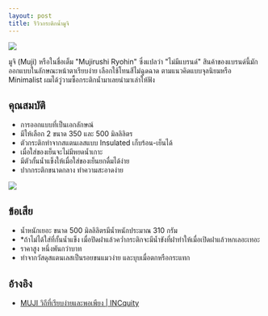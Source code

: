 ```yaml
---
layout: post
title: รีวิวกระติกน้ำมูจิ
---
```


![](https://lh3.googleusercontent.com/r5a4RKcmkYhFvqaLEFUOiLRvB1BbfQBbxMPmu1QUekYZ0ZWYU31fc7kgPHKJkBTWFuespy2En1NgFxW3M4jIuX5ZEui1Ys_MiWhNvlstTlFITW4wzrqRHLxUmdqnNKGSQsisAnRz9CpikYUiY-Rr_Rt41HO8-_1XXuLsxNkk2XG-w4_MpFbhWA4iYh6rXkJepk1sXWrWDr2FtwT2_sgQvV3thdpPvPGaP_JEZjXQdwuTa9-FyicsGMcq8UysofeSc0GZ73VqLoiXh6UJ-eDyivM6QHanFdkkcIVsugixzRsQTbMf3l3-lKFS5fn6ArDDhZYj357Q2a7VSsnZhb0EKVQEww9IMiVr_1iXcaoX9MX4p71XRzg_G60q2NMUkigLLSnRKYXWvN_WkEBVqZ7SORTEwUC1glvUBhw-U_POF_yeT1g7E_2RC-0sGsNSPs2Vgoir4pDWKo5f9ghEqvlEm3umKdWCMy2IQ4doSfNK4Q7S-y8t36DmLvOGHSw1dsWE6Km4Kz1a2FWg6tOebFG2MbbSeq_-mSmUTMjVaCCgvhEfRYiSotst6hYeb-La34OhKYcrfVDZJtXA8J_j1kcaCo1GlEu-dc-CicthG3dAE0Q2cXDNgEQcyvVDXw=w1804-h1352-no)

มูจิ (Muji) หรือในชื่อเต็ม "Mujirushi Ryohin" ซึ่งแปลว่า "ไม่มีแบรนด์" สินค้าของแบรนด์นี้มักออกแบบในลักษณะหน้าตาเรียบง่าย เลือกใช้โทนสีไม่ฉูดฉาด ตามแนวคิดแบบจุลนิยมหรือ Minimalist ผมได้วู่วามซื้อกระติกน้ำมาเลยนำมาเล่าให้ฟัง

## คุณสมบัติ

- การออกแบบที่เป็นเอกลักษณ์
- มีให้เลือก 2 ขนาด 350 และ 500 มิลลิลิตร 
- ตัวกระติกทำจากสแตนเลสแบบ Insulated เก็บร้อน-เย็นได้ 
- เมื่อใส่ของเย็นจะไม่มีหยดน้ำเกาะ 
- มีตัวกั้นน้ำแข็งให้เมื่อใส่ของเย็นยกดื่มได้ง่าย
- ปากกระติกขนาดกลาง ทำความสะอาดง่าย

![](https://lh3.googleusercontent.com/Erg2iE8U47A_AVQo8BHi7AGHp87GX0tZoJuoj07sFnjTaH35zpJdatUNciL0Bhen-Cu3xAzX2wmbGNw9QArx7kUK9K318fHe4QqJUU-8wiAOh5urszm0Zp5WElokilRwe-CTO3gLytoY-MsSM0nZ-lX2wPGOlsIsiMHKLQxG3XTcNY8M4YFqt1HY-cfFQB1-ymtCgOaobSJw3_Km9iwEdM4nYyruLqXNvDZh2pc3Zni0qSQTjE4aW3nWVPELTHV_bIroHvHdB8vVK1LPSp9d7yrna-KRfDOAj-jOoL7NX-a9hhDpiUOftCg_l-_esHnwGL0n0c7QZ_9UIo8oXPQisTMNci85Gu7gtda_NXE79gDOFc2JlGt23mWxh-Ews1DnHFuwU3KJzQtTD4tbHFt1tRqht2Nn0mWw7SU386XXA6W7eutHeJtfdZiV8zq0kV9FGcthRtTm6pr0b2WfIl7wYe37B5Z0aDQYz5DIomKhaqMZTSlCTJkRSrhC3guva1MgEF98jObmFngpVbY1q4WeqMCS0-OuplUtJ7hibLNB7JOW7qYGD_ftXhjD8DPtO_M4avtmgg8iAUS-wNzYxTIOl12Sa4x5wqC5kchYM7tvDvMj8pCDOJOU1eTV-Q=w1804-h1352-no)

## ข้อเสีย

- น้ำหนักเยอะ ขนาด 500 มิลลิลิตรมีน้ำหนักประมาณ 310 กรัม
- *ถ้าไม่ได้ใส่ที่กั้นน้ำแข็ง เมื่อปิดฝาแล้วคว่ำกระติกจะมีน้ำขังที่ฝาทำให้เมื่อเปิดฝาแล้วหกเลอะเทอะ
- ราคาสูง หนึ่งพันกว่าบาท
- ทำจากวัสดุสแตนเลสเป็นรอยขนแมวง่าย และบุบเมื่อตกหรือกระแทก

## อ้างอิง

- [MUJI วิถีที่เรียบง่ายและพอเพียง | INCquity](http://incquity.com/articles/muji-natural-and-simple)

